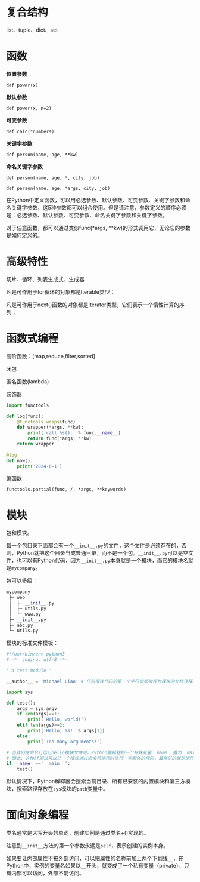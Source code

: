 # 复合结构
list、tuple、dict、set

# 函数
**位置参数**

`def power(x)`

**默认参数**

`def power(x, n=2)`

**可变参数**

`def calc(*numbers)`

**关键字参数**

`def person(name, age, **kw)`

**命名关键字参数**

`def person(name, age, *, city, job)`

`def person(name, age, *args, city, job)`

在Python中定义函数，可以用必选参数、默认参数、可变参数、关键字参数和命名关键字参数，这5种参数都可以组合使用。但是请注意，参数定义的顺序必须是：必选参数、默认参数、可变参数、命名关键字参数和关键字参数。

对于任意函数，都可以通过类似func(*args, **kw)的形式调用它，无论它的参数是如何定义的。

# 高级特性
切片、循环、列表生成式、生成器

凡是可作用于for循环的对象都是Iterable类型；

凡是可作用于next()函数的对象都是Iterator类型，它们表示一个惰性计算的序列；

# 函数式编程
高阶函数：[map,reduce,filter,sorted]

闭包

匿名函数(lambda)

装饰器

```python
import functools

def log(func):
    @functools.wraps(func)
    def wrapper(*args, **kw):
        print('call %s():' % func.__name__)
        return func(*args, **kw)
    return wrapper
  
@log
def now():
    print('2024-6-1')
```

偏函数

`functools.partial(func, /, *args, **keywords)`

# 模块

包和模块。

每一个包目录下面都会有一个`__init__.py`的文件，这个文件是必须存在的，否则，Python就把这个目录当成普通目录，而不是一个包。`__init__.py`可以是空文件，也可以有Python代码，因为`__init__.py`本身就是一个模块，而它的模块名就是`mycompany`。

包可以多级：

```python
mycompany
 ├─ web
 │  ├─ __init__.py
 │  ├─ utils.py
 │  └─ www.py
 ├─ __init__.py
 ├─ abc.py
 └─ utils.py
```

模块的标准文件模板：

```python
#!/usr/bin/env python3
# -*- coding: utf-8 -*-

' a test module '

__author__ = 'Michael Liao' # 任何模块代码的第一个字符串都被视为模块的文档注释。

import sys

def test():
    args = sys.argv
    if len(args)==1:
        print('Hello, world!')
    elif len(args)==2:
        print('Hello, %s!' % args[1])
    else:
        print('Too many arguments!')

# 当我们在命令行运行hello模块文件时，Python解释器把一个特殊变量__name__置为__main__，而如果在其他地方导入该hello模块时，if判断将失败
# 因此，这种if测试可以让一个模块通过命令行运行时执行一些额外的代码，最常见的就是运行测试。
if __name__=='__main__': 
    test()
```

默认情况下，Python解释器会搜索当前目录、所有已安装的内置模块和第三方模块，搜索路径存放在`sys`模块的`path`变量中。

# 面向对象编程

类名通常是大写开头的单词，创建实例是通过类名+()实现的。

注意到`__init__`方法的第一个参数永远是`self`，表示创建的实例本身。

如果要让内部属性不被外部访问，可以把属性的名称前加上两个下划线`__`，在Python中，实例的变量名如果以`__`开头，就变成了一个私有变量（private），只有内部可以访问，外部不能访问。




